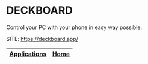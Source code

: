 # DECKBOARD

 Control your PC with your phone in easy way possible.

 SITE: https://deckboard.app/

 | [Applications](https://portable-linux-apps.github.io/apps.html) | [Home](https://portable-linux-apps.github.io)
 | --- | --- |
